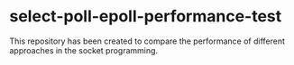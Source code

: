 # select-poll-epoll-performance-test
This repository has been created to compare the performance of different approaches in the socket programming.
